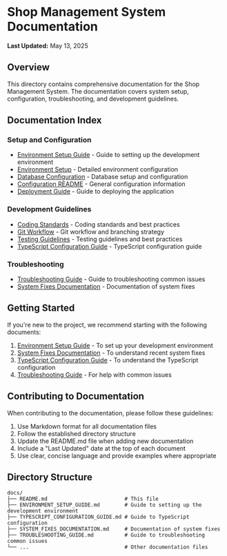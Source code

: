 # Shop Management System Documentation

**Last Updated:** May 13, 2025

## Overview

This directory contains comprehensive documentation for the Shop Management System. The documentation covers system setup, configuration, troubleshooting, and development guidelines.

## Documentation Index

### Setup and Configuration

- [Environment Setup Guide](./ENVIRONMENT_SETUP_GUIDE.md) - Guide to setting up the development environment
- [Environment Setup](./ENVIRONMENT_SETUP.md) - Detailed environment configuration
- [Database Configuration](./DATABASE_CONFIGURATION.md) - Database setup and configuration
- [Configuration README](./CONFIGURATION_README.md) - General configuration information
- [Deployment Guide](./DEPLOYMENT_GUIDE.md) - Guide to deploying the application

### Development Guidelines

- [Coding Standards](./CODING_STANDARDS.md) - Coding standards and best practices
- [Git Workflow](./GIT_WORKFLOW.md) - Git workflow and branching strategy
- [Testing Guidelines](./TESTING_GUIDELINES.md) - Testing guidelines and best practices
- [TypeScript Configuration Guide](./TYPESCRIPT_CONFIGURATION_GUIDE.md) - TypeScript configuration guide

### Troubleshooting

- [Troubleshooting Guide](./TROUBLESHOOTING_GUIDE.md) - Guide to troubleshooting common issues
- [System Fixes Documentation](./SYSTEM_FIXES_DOCUMENTATION.md) - Documentation of system fixes

## Getting Started

If you're new to the project, we recommend starting with the following documents:

1. [Environment Setup Guide](./ENVIRONMENT_SETUP_GUIDE.md) - To set up your development environment
2. [System Fixes Documentation](./SYSTEM_FIXES_DOCUMENTATION.md) - To understand recent system fixes
3. [TypeScript Configuration Guide](./TYPESCRIPT_CONFIGURATION_GUIDE.md) - To understand the TypeScript configuration
4. [Troubleshooting Guide](./TROUBLESHOOTING_GUIDE.md) - For help with common issues

## Contributing to Documentation

When contributing to the documentation, please follow these guidelines:

1. Use Markdown format for all documentation files
2. Follow the established directory structure
3. Update the README.md file when adding new documentation
4. Include a "Last Updated" date at the top of each document
5. Use clear, concise language and provide examples where appropriate

## Directory Structure

```
docs/
├── README.md                         # This file
├── ENVIRONMENT_SETUP_GUIDE.md        # Guide to setting up the development environment
├── TYPESCRIPT_CONFIGURATION_GUIDE.md # Guide to TypeScript configuration
├── SYSTEM_FIXES_DOCUMENTATION.md     # Documentation of system fixes
├── TROUBLESHOOTING_GUIDE.md          # Guide to troubleshooting common issues
└── ...                               # Other documentation files
```
